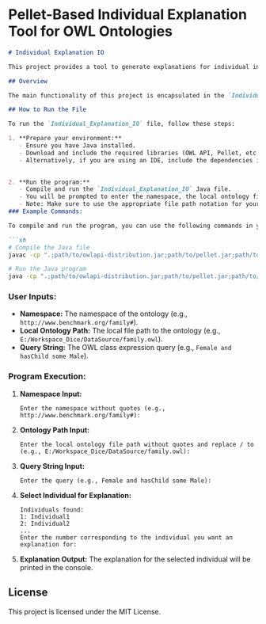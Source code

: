 ﻿# Pellet-Based Individual Explanation Tool for OWL Ontologies


```markdown
# Individual Explanation IO

This project provides a tool to generate explanations for individual instances in an OWL ontology using Pellet Reasoner and OWL API. The tool allows users to query an ontology for specific individuals and obtain detailed explanations of their classifications.

## Overview

The main functionality of this project is encapsulated in the `Individual_Explanation_IO` class. It uses PelletReasoner to load an OWL ontology and execute a query to find individuals that match a given OWL class expression. The tool then prompts the user to select an individual from the results and generates an explanation for the classification of the selected individual.

## How to Run the File

To run the `Individual_Explanation_IO` file, follow these steps:

1. **Prepare your environment:**
   - Ensure you have Java installed.
   - Download and include the required libraries (OWL API, Pellet, etc.) in your project.
   - Alternatively, if you are using an IDE, include the dependencies in your `pom.xml` file for Maven or the equivalent for other build       tools.
   

2. **Run the program:**
   - Compile and run the `Individual_Explanation_IO` Java file.
   - You will be prompted to enter the namespace, the local ontology file path, and the query string.
   - Note: Make sure to use the appropriate file path notation for your operating system 
### Example Commands:

To compile and run the program, you can use the following commands in your console:

```sh
# Compile the Java file
javac -cp ".;path/to/owlapi-distribution.jar;path/to/pellet.jar;path/to/other/dependencies/*" Individual_Explanation_IO.java

# Run the Java program
java -cp ".;path/to/owlapi-distribution.jar;path/to/pellet.jar;path/to/other/dependencies/*" Individual_Explanation_IO
```

### User Inputs:

- **Namespace:** The namespace of the ontology (e.g., `http://www.benchmark.org/family#`).
- **Local Ontology Path:** The local file path to the ontology (e.g., `E:/Workspace_Dice/DataSource/family.owl`).
- **Query String:** The OWL class expression query (e.g., `Female and hasChild some Male`).

### Program Execution:

1. **Namespace Input:**
   ```
   Enter the namespace without quotes (e.g., http://www.benchmark.org/family#):
   ```

2. **Ontology Path Input:**
   ```
   Enter the local ontology file path without quotes and replace / to (e.g., E:/Workspace_Dice/DataSource/family.owl):
   ```

3. **Query String Input:**
   ```
   Enter the query (e.g., Female and hasChild some Male):
   ```

4. **Select Individual for Explanation:**
   ```
   Individuals found:
   1: Individual1
   2: Individual2
   ...
   Enter the number corresponding to the individual you want an explanation for:
   ```

5. **Explanation Output:**
   The explanation for the selected individual will be printed in the console.

## License

This project is licensed under the MIT License.
```

